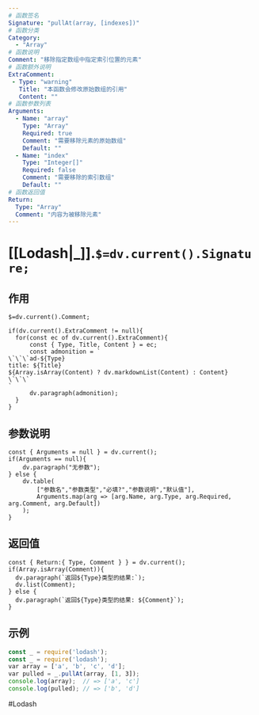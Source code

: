 ```yaml
---
# 函数签名
Signature: "pullAt(array, [indexes])"
# 函数分类
Category:
  - "Array"
# 函数说明
Comment: "移除指定数组中指定索引位置的元素"
# 函数额外说明
ExtraComment:
 - Type: "warning"
   Title: "本函数会修改原始数组的引用"
   Content: ""
# 函数参数列表
Arguments:
  - Name: "array"
    Type: "Array"
    Required: true
    Comment: "需要移除元素的原始数组"
    Default: ""
  - Name: "index"
    Type: "Integer[]"
    Required: false
    Comment: "需要移除的索引数组"
    Default: ""
# 函数返回值
Return:
  Type: "Array"
  Comment: "内容为被移除元素"
---
```

# [[Lodash|_]].`$=dv.current().Signature;`
## 作用

`$=dv.current().Comment;`

```dataviewjs
if(dv.current().ExtraComment != null){
  for(const ec of dv.current().ExtraComment){
	  const { Type, Title, Content } = ec;
	  const admonition = `
\`\`\`ad-${Type}
title: ${Title}
${Array.isArray(Content) ? dv.markdownList(Content) : Content}
\`\`\`
`
      dv.paragraph(admonition);
  }
}
```

## 参数说明
```dataviewjs
const { Arguments = null } = dv.current();
if(Arguments == null){
	dv.paragraph("无参数");
} else {
	dv.table(
		["参数名","参数类型","必填?","参数说明","默认值"],
		Arguments.map(arg => [arg.Name, arg.Type, arg.Required, arg.Comment, arg.Default])
	);
}
```

## 返回值
```dataviewjs
const { Return:{ Type, Comment } } = dv.current();
if(Array.isArray(Comment)){
  dv.paragraph(`返回${Type}类型的结果:`);
  dv.list(Comment);
} else {
  dv.paragraph(`返回${Type}类型的结果: ${Comment}`);
}
```

## 示例
```javascript
const _ = require('lodash');
const _ = require('lodash');
var array = ['a', 'b', 'c', 'd'];
var pulled = _.pullAt(array, [1, 3]);
console.log(array);  // => ['a', 'c']
console.log(pulled); // => ['b', 'd']
```

#Lodash 